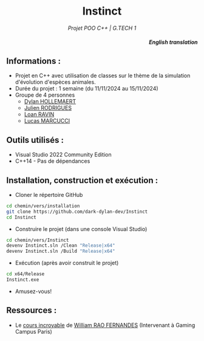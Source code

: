 <h1 align="center">Instinct</h1>

<p align="center"><i>Projet POO C++ | G.TECH 1</i></p>

<h5 align="right"><a src="README.md">English translation</a></h5>

## Informations :
 - Projet en C++ avec utilisation de classes sur le thème de la simulation d'évolution d'espèces animales.
 - Durée du projet : 1 semaine (du 11/11/2024 au 15/11/2024)
 - Groupe de 4 personnes
   - [Dylan HOLLEMAERT](https://github.com/dark-dylan-dev)
   - [Julien RODRIGUES](https://github.com/JulienRdgs)
   - [Loan RAVIN](https://github.com/Loan91)
   - [Lucas MARCUCCI](https://github.com/0ri0546)

## Outils utilisés :
 - Visual Studio 2022 Community Edition
 - C++14 - Pas de dépendances

## Installation, construction et exécution :
 - Cloner le répertoire GitHub
 ```bash
 cd chemin/vers/installation
 git clone https://github.com/dark-dylan-dev/Instinct
 cd Instinct
 ```
 - Construire le projet (dans une console Visual Studio)
 ```bash
 cd chemin/vers/Instinct
 devenv Instinct.sln /Clean "Release|x64"
 devenv Instinct.sln /Build "Release|x64"
 ```
 - Exécution (après avoir construit le projet)
 ```bash
 cd x64/Release
 Instinct.exe
 ```
 - Amusez-vous!

## Ressources :
 - Le [cours incroyable](https://github.com/WilliamRaoF/CPP_POO_GTECH) de [William RAO FERNANDES](https://github.com/WilliamRaoF) (Intervenant à Gaming Campus Paris)